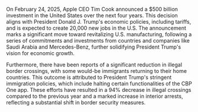 On February 24, 2025, Apple CEO Tim Cook announced a $500 billion investment in the United States over the next four years. This decision aligns with President Donald J. Trump's economic policies, including tariffs, and is expected to create 20,000 new jobs in the U.S. The announcement marks a significant move toward revitalizing U.S. manufacturing, following a series of commitments and investments from countries and companies like Saudi Arabia and Mercedes-Benz, further solidifying President Trump's vision for economic growth.

Furthermore, there have been reports of a significant reduction in illegal border crossings, with some would-be immigrants returning to their home countries. This outcome is attributed to President Trump's stringent immigration policies, which include halting certain functionalities of the CBP One app. These efforts have resulted in a 94% decrease in illegal crossings compared to the previous year and a marked increase in interior arrests, reflecting a substantial shift in border security measures.